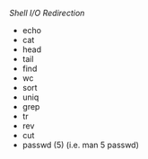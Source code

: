 *Shell I/O Redirection*

 - echo
 - cat 
 - head
 - tail
 - find
 - wc
 - sort
 - uniq
 - grep
 - tr
 - rev
 - cut
 - passwd (5) (i.e. man 5 passwd)
